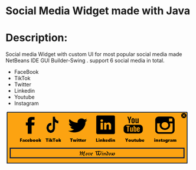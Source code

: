# Social Media Widget made with Java

# Description:
Social media Widget with custom UI for most popular social media made NetBeans IDE GUI Builder-Swing . support 6 social media in total.
* FaceBook 
* TikTok
* Twitter
* Linkedin
* Youtube
* Instagram

![alt text](https://github.com/Kyr-M/Social_Media_Widget/blob/main/Social_media_Ui.png)
